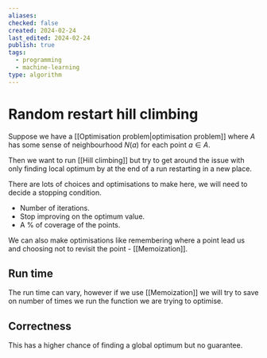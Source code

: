 ```yaml
---
aliases: 
checked: false
created: 2024-02-24
last_edited: 2024-02-24
publish: true
tags:
  - programming
  - machine-learning
type: algorithm
---
```

# Random restart hill climbing 

Suppose we have a [[Optimisation problem|optimisation problem]] where $A$ has some sense of neighbourhood $N(a)$ for each point $a \in A$.

Then we want to run [[Hill climbing]] but try to get around the issue with only finding local optimum by at the end of a run restarting in a new place.

There are lots of choices and optimisations to make here, we will need to decide a stopping condition.
- Number of iterations.
- Stop improving on the optimum value.
- A % of coverage of the points.

We can also make optimisations like remembering where a point lead us and choosing not to revisit the point - [[Memoization]].

## Run time

The run time can vary, however if we use [[Memoization]] we will try to save on number of times we run the function we are trying to optimise.

## Correctness

This has a higher chance of finding a global optimum but no guarantee. 
